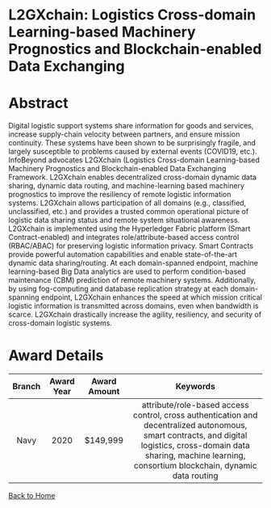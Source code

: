 
L2GXchain: Logistics Cross-domain Learning-based Machinery Prognostics and Blockchain-enabled Data Exchanging
=============================================================================================================

# Abstract


Digital logistic support systems share information for goods and services, increase supply-chain velocity between partners, and ensure mission continuity. These systems have been shown to be surprisingly fragile, and largely susceptible to problems caused by external events (COVID19, etc.). InfoBeyond advocates L2GXchain (Logistics Cross-domain Learning-based Machinery Prognostics and Blockchain-enabled Data Exchanging Framework. L2GXchain enables decentralized cross-domain dynamic data sharing, dynamic data routing, and machine-learning based machinery prognostics to improve the resiliency of remote logistic information systems. L2GXchain allows participation of all domains (e.g., classified, unclassified, etc.) and provides a trusted common operational picture of logistic data sharing status and remote system situational awareness. L2GXchain is implemented using the Hyperledger Fabric platform (Smart Contract-enabled) and integrates role/attribute-based access control (RBAC/ABAC) for preserving logistic information privacy. Smart Contracts provide powerful automation capabilities and enable state-of-the-art dynamic data sharing/routing. At each domain-spanned endpoint, machine learning-based Big Data analytics are used to perform condition-based maintenance (CBM) prediction of remote machinery systems. Additionally, by using fog-computing and database replication strategy at each domain-spanning endpoint, L2GXchain enhances the speed at which mission critical logistic information is transmitted across domains, even when bandwidth is scarce. L2GXchain drastically increase the agility, resiliency, and security of cross-domain logistic systems.  

# Award Details

|Branch|Award Year|Award Amount|Keywords|
| :---: | :---: | :---: | :---: |
|Navy|2020|$149,999|attribute/role-based access control, cross authentication and decentralized autonomous, smart contracts, and digital logistics, cross-domain data sharing, machine learning, consortium blockchain, dynamic data routing|
  
  


[Back to Home](https://github.com/chrischow/dod_sbir_awards/JH/#2203)